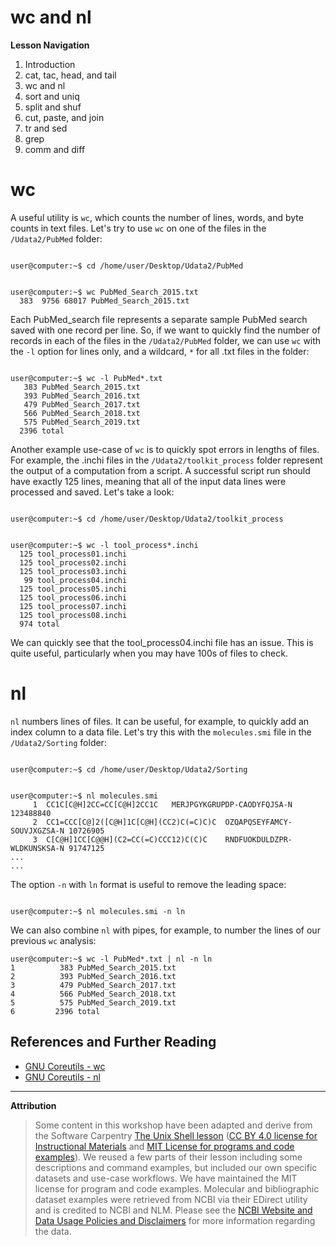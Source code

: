 # wc and nl

**Lesson Navigation**

   1. Introduction
   2. cat, tac, head, and tail
   3. wc and nl
   4. sort and uniq
   5. split and shuf
   6. cut, paste, and join
   7. tr and sed
   8. grep
   9. comm and diff

# wc

A useful utility is `wc`, which counts the number of lines, words, and byte counts in text files. Let's try to use `wc` on one of the files in the `/Udata2/PubMed` folder:

```console

user@computer:~$ cd /home/user/Desktop/Udata2/PubMed

```

```console

user@computer:~$ wc PubMed_Search_2015.txt
  383  9756 68017 PubMed_Search_2015.txt

```

Each PubMed_search file represents a separate sample PubMed search saved with one record per line. So, if we want to quickly find the number of records in each of the files in the `/Udata2/PubMed` folder, we can use `wc` with the `-l` option for lines only, and a wildcard, `*` for all .txt files in the folder:

```console

user@computer:~$ wc -l PubMed*.txt
   383 PubMed_Search_2015.txt
   393 PubMed_Search_2016.txt
   479 PubMed_Search_2017.txt
   566 PubMed_Search_2018.txt
   575 PubMed_Search_2019.txt
  2396 total

```

Another example use-case of `wc` is to quickly spot errors in lengths of files. For example, the .inchi files in the `/Udata2/toolkit_process` folder represent the output of a computation from a script. A successful script run should have exactly 125 lines, meaning that all of the input data lines were processed and saved. Let's take a look:

```console

user@computer:~$ cd /home/user/Desktop/Udata2/toolkit_process

```

```console

user@computer:~$ wc -l tool_process*.inchi
  125 tool_process01.inchi
  125 tool_process02.inchi
  125 tool_process03.inchi
   99 tool_process04.inchi
  125 tool_process05.inchi
  125 tool_process06.inchi
  125 tool_process07.inchi
  125 tool_process08.inchi
  974 total

```

We can quickly see that the tool_process04.inchi file has an issue. This is quite useful, particularly when you may have 100s of files to check.


# nl

`nl` numbers lines of files. It can be useful, for example, to quickly add an index column to a data file. Let's try this with the `molecules.smi` file in the `/Udata2/Sorting` folder:


```console

user@computer:~$ cd /home/user/Desktop/Udata2/Sorting

```

```console

user@computer:~$ nl molecules.smi
     1	CC1C[C@H]2CC=CC[C@H]2CC1C	MERJPGYKGRUPDP-CAODYFQJSA-N	123488840
     2	CC1=CCC[C@]2([C@H]1C[C@H](CC2)C(=C)C)C	OZQAPQSEYFAMCY-SOUVJXGZSA-N	10726905
     3	C[C@H]1CC[C@@H](C2=CC(=C)CCC12)C(C)C	RNDFUOKDULDZPR-WLDKUNSKSA-N	91747125
...
...
```

The option `-n` with `ln` format is useful to remove the leading space:

```console

user@computer:~$ nl molecules.smi -n ln

```

We can also combine `nl` with pipes, for example, to number the lines of our previous `wc` analysis:

```console
user@computer:~$ wc -l PubMed*.txt | nl -n ln
1     	   383 PubMed_Search_2015.txt
2     	   393 PubMed_Search_2016.txt
3     	   479 PubMed_Search_2017.txt
4     	   566 PubMed_Search_2018.txt
5     	   575 PubMed_Search_2019.txt
6     	  2396 total

```

## References and Further Reading

* [GNU Coreutils - wc](https://www.gnu.org/software/coreutils/manual/coreutils.html#wc-invocation)
* [GNU Coreutils - nl](https://www.gnu.org/software/coreutils/manual/html_node/nl-invocation.html)

---

**Attribution**

> Some content in this workshop have been adapted and derive from the Software Carpentry [The Unix Shell lesson](https://software-carpentry.org/lessons/) ([CC BY 4.0 license for Instructional Materials](http://swcarpentry.github.io/shell-novice/LICENSE.html) and [MIT License for programs and code examples](http://swcarpentry.github.io/shell-novice/LICENSE.html)). We reused a few parts of their lesson including some descriptions and command examples, but included our own specific datasets and use-case workflows. We have maintained the MIT license for program and code examples. Molecular and bibliographic dataset examples were retrieved from NCBI via their EDirect utility and is credited to NCBI and NLM. Please see the [NCBI Website and Data Usage Policies and Disclaimers](https://www.ncbi.nlm.nih.gov/home/about/policies/) for more information regarding the data.
